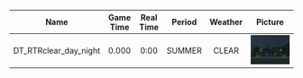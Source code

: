 | Name | Game Time | Real Time | Period | Weather | Picture |
|:--:|:-----------:|:-----------:|:-----------:|:-----------:|:-----------:|
| DT_RTRclear_day_night | 0.000 | 0:00 | SUMMER | CLEAR | ![alt text](weather/summer/DT_RTRclear_day_night.png) |

